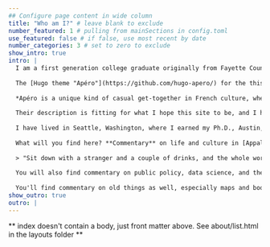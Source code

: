 ```yaml
---
## Configure page content in wide column
title: "Who am I?" # leave blank to exclude
number_featured: 1 # pulling from mainSections in config.toml
use_featured: false # if false, use most recent by date
number_categories: 3 # set to zero to exclude
show_intro: true
intro: |
  I am a first generation college graduate originally from Fayette County, West Virginia. I am from the land between the rivers---[New River Gorge National Park](https://www.nps.gov/neri/index.htm) and [Gualey River National Recreation Area](https://www.nps.gov/gari/index.htm)---the cradle of civilization as far as I am concerned. I am the Director of the [Institute for Policy Research and Public Affairs](https://www.rockefellerschool.wvu.edu/policy-research) at West Virginia University. Since you can find my professional persona over there, I won't load this site with a lot of professional material or academic jargon, *except in instances where I think something is really interesting.* 
  
  The [Hugo theme "Apéro"](https://github.com/hugo-apero/) for the this webpage was developed by Alison Presmanes Hill with help naming it from Maëlle Salmon. It is light-weight and a great theme for introducing yourself to the world. Thanks to the developers making life easier for the rest of us. The template describes the theme in their own words:
  
  *Apéro is a unique kind of casual get-together in French culture, when you gather with friends and get to know each other better over some apéritifs, snacks, and anything in between. A good apéro is one where you'd happily spend a few hours just hanging out.*
  
  Their description is fitting for what I hope this site to be, and I have kept a lot of defaults from the template.
  
  I have lived in Seattle, Washington, where I earned my Ph.D., Austin, Texas and Norman, Oklahoma. I loved all these places and experiences and have friends spread across the country. I currently live in the [South Park Historic District](https://www.google.com/maps/place/Morgantown,+WV/@39.6351227,-79.9609749,10209m/data=!3m2!1e3!4b1!4m5!3m4!1s0x88357b684185333d:0x78bee909ab8d43e4!8m2!3d39.629526!4d-79.9558968) in Morgantown, West Virginia. It is great to be back home.
  
  What will you find here? **Commentary** on life and culture in [Appalachia](https://www.arc.gov/about-the-appalachian-region/). Observations from my **travel** both in the US and abroad. I love **imbibing culture** in the US and other countries, so you'll find reviews of wine and beer, cocktail recipes, recommendations, and the general norms surrounding *a drink with friends, or even enemies.* As the *Booze Traveler* says,
  
  > "Sit down with a stranger and a couple of drinks, and the whole world opens up." --- Jack Maxwell, *Booze Traveler*
  
  You will also find commentary on public policy, data science, and the politics of rural areas. Sometimes I post <i class="fab fa-r-project" style="color:steelblue"></i> code for maps, data visualizations, or other types of analysis. Borrow code at your leisure, but `caveat emptor.`
  
  You'll find commentary on old things as well, especially maps and books. I adore libraries, including personal libraries, and cartography. Finally, there will be a tidbit here and there on a gentleman's attire.
show_outro: true
outro: |
---
```


** index doesn't contain a body, just front matter above.
See about/list.html in the layouts folder **